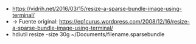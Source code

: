* https://vidrih.net/2016/03/15/resize-a-sparse-bundle-image-using-terminal/
* -> Fuente original: https://ep1curus.wordpress.com/2008/12/16/resize-a-sparse-bundle-image-using-terminal/ 
* hdiutil resize -size 30g ~/Documents/filename.sparsebundle
